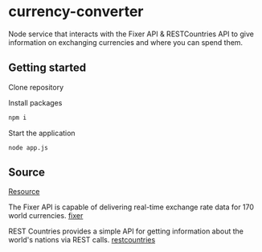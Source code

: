 # currency-converter

Node service that interacts with the Fixer API &amp; RESTCountries API to give information on exchanging currencies and where you can spend them.

## Getting started

Clone repository

Install packages

```sh
npm i
```

Start the application

```
node app.js
```

## Source

[Resource](https://www.udemy.com/the-complete-nodejs-developer-course-2)

The Fixer API is capable of delivering real-time exchange rate data for 170 world currencies.
[fixer](https://fixer.io/quickstart)

REST Countries provides a simple API for getting information about the world's nations via REST calls.
[restcountries](http://restcountries.eu/#api-endpoints-all)
